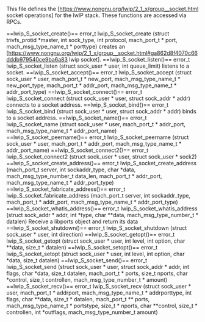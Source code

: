This file defines the [https://www.nongnu.org/lwip/2_1_x/group__socket.html socket operations] for the lwIP stack. These functions are accessed via RPCs.

==lwip_S_socket_create()==
 error_t
 lwip_S_socket_create (struct trivfs_protid *master,
 		      int sock_type,
 		      int protocol,
 		      mach_port_t * port, mach_msg_type_name_t * porttype)
creates an [https://www.nongnu.org/lwip/2_1_x/group__socket.html#ga862d8f4070c66dddb979540ce9ba6a83 lwip socket].
==lwip_S_socket_listen()==
 error_t
 lwip_S_socket_listen (struct sock_user * user, int queue_limit)
listens to a socket.
==lwip_S_socket_accept()==
 error_t
 lwip_S_socket_accept (struct sock_user * user,
 		      mach_port_t * new_port,
 		      mach_msg_type_name_t * new_port_type,
 		      mach_port_t * addr_port,
 		      mach_msg_type_name_t * addr_port_type)
==lwip_S_socket_connect()==
 error_t
 lwip_S_socket_connect (struct sock_user * user, struct sock_addr * addr)
connects to a socket address.
==lwip_S_socket_bind()==
 error_t
 lwip_S_socket_bind (struct sock_user * user, struct sock_addr * addr)
binds to a socket address.
==lwip_S_socket_name()==
 error_t
 lwip_S_socket_name (struct sock_user * user,
 		    mach_port_t * addr_port,
 		    mach_msg_type_name_t * addr_port_name)
==lwip_S_socket_peername()==
 error_t
 lwip_S_socket_peername (struct sock_user * user,
 			mach_port_t * addr_port,
 			mach_msg_type_name_t * addr_port_name)
==lwip_S_socket_connect2()==
 error_t
 lwip_S_socket_connect2 (struct sock_user * user, struct sock_user * sock2)
==lwip_S_socket_create_address()==
 error_t
 lwip_S_socket_create_address (mach_port_t server,
 			      int sockaddr_type,
 			      char *data,
 			      mach_msg_type_number_t data_len,
 			      mach_port_t * addr_port,
 			      mach_msg_type_name_t * addr_port_type)
==lwip_S_socket_fabricate_address()==
 error_t
 lwip_S_socket_fabricate_address (mach_port_t server,
 				 int sockaddr_type,
 				 mach_port_t * addr_port,
 				 mach_msg_type_name_t * addr_port_type)
==lwip_S_socket_whatis_address()==
 error_t
 lwip_S_socket_whatis_address (struct sock_addr * addr,
 			      int *type,
 			      char **data, mach_msg_type_number_t * datalen)
Receive a libports object and return its data
==lwip_S_socket_shutdown()==
 error_t
 lwip_S_socket_shutdown (struct sock_user * user, int direction)
==lwip_S_socket_getopt()==
 error_t
 lwip_S_socket_getopt (struct sock_user * user,
 		      int level, int option, char **data, size_t * datalen)
==lwip_S_socket_setopt()==
 error_t
 lwip_S_socket_setopt (struct sock_user * user,
 		      int level, int option, char *data, size_t datalen)
==lwip_S_socket_send()==
 error_t
 lwip_S_socket_send (struct sock_user * user,
 		    struct sock_addr * addr,
 		    int flags,
 		    char *data,
 		    size_t datalen,
 		    mach_port_t * ports,
 		    size_t nports,
 		    char *control,
 		    size_t controllen, mach_msg_type_number_t * amount)
==lwip_S_socket_recv()==
 error_t
 lwip_S_socket_recv (struct sock_user * user,
 		    mach_port_t * addrport,
 		    mach_msg_type_name_t * addrporttype,
 		    int flags,
 		    char **data,
 		    size_t * datalen,
 		    mach_port_t ** ports,
 		    mach_msg_type_name_t * portstype,
 		    size_t * nports,
 		    char **control,
 		    size_t * controllen,
 		    int *outflags, mach_msg_type_number_t amount)